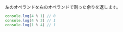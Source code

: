 <!--
label: %
description: 剰余演算子
link: https://developer.mozilla.org/ja/docs/Web/JavaScript/Reference/Operators/Remainder
-->

左のオペランドを右のオペランドで割った余りを返します。

```typescript
console.log(4 % 1) // 0
console.log(4 % 3) // 1
console.log(1 % 4) // 1
```
